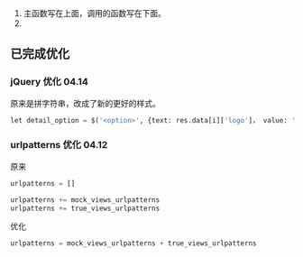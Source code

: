 

1. 主函数写在上面，调用的函数写在下面。
2. 




## 已完成优化  



### jQuery 优化 04.14    

原来是拼字符串，改成了新的更好的样式。    

```python 
let detail_option = $('<option>', {text: res.data[i]['logo']， value: '0'})
``` 


### urlpatterns 优化 04.12   

原来   
```python 
urlpatterns = []  

urlpatterns += mock_views_urlpatterns 
urlpatterns += true_views_urlpatterns
```

优化   
```python 
urlpatterns = mock_views_urlpatterns + true_views_urlpatterns  
```

